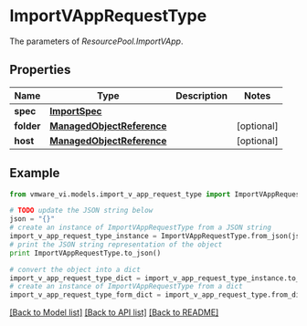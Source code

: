 # ImportVAppRequestType

The parameters of *ResourcePool.ImportVApp*. 

## Properties
Name | Type | Description | Notes
------------ | ------------- | ------------- | -------------
**spec** | [**ImportSpec**](ImportSpec.md) |  | 
**folder** | [**ManagedObjectReference**](ManagedObjectReference.md) |  | [optional] 
**host** | [**ManagedObjectReference**](ManagedObjectReference.md) |  | [optional] 

## Example

```python
from vmware_vi.models.import_v_app_request_type import ImportVAppRequestType

# TODO update the JSON string below
json = "{}"
# create an instance of ImportVAppRequestType from a JSON string
import_v_app_request_type_instance = ImportVAppRequestType.from_json(json)
# print the JSON string representation of the object
print ImportVAppRequestType.to_json()

# convert the object into a dict
import_v_app_request_type_dict = import_v_app_request_type_instance.to_dict()
# create an instance of ImportVAppRequestType from a dict
import_v_app_request_type_form_dict = import_v_app_request_type.from_dict(import_v_app_request_type_dict)
```
[[Back to Model list]](../README.md#documentation-for-models) [[Back to API list]](../README.md#documentation-for-api-endpoints) [[Back to README]](../README.md)


